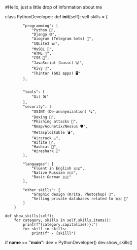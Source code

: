 #Hello, just a little drop of information about me


class PythonDeveloper:
    def __init__(self):
        self.skills = {

            "programming": [
                "Python 🐍",
                "Django 🌐",
                "Aiogram (Telegram bots) 🤖",
                "SQLite3 📊",
                "MySQL 🍔",
                "HTML 📜",
                "CSS 🎨",
                "JavaScript (basic) 💻",
                "Kivy 🌱",
                "Tkinter (GUI apps) 🖥️"
            ],

            
            "tools": [
                "Git 🛠️"
            ],
            "security": [
                "OSINT (De-anonymization) 🔍",
                "Doxing 📄",
                "Phishing attacks 🎣",
                "Nmap/Acunetix/Nessus 🛡️",
                "Metasploitable 💣",
                "Aircrack ☁️",
                "Wifite 📶",
                "Hashcat 🔑",
                "Wireshark 🌊"
            ],
        
            "languages": [
                "Fluent in English 🇬🇧",
                "Native Russian 🇷🇺",
                "Basic German 🇩🇪"
            ],
            
            "other_skills": [
                "Graphic design (Krita, Photoshop) 🎨",
                "Selling private databases related to 🇷🇺 💾"
            ]
        }

    def show_skills(self):
        for category, skills in self.skills.items():
            print(f"{category.capitalize()}:")
            for skill in skills:
                print(f" - {skill}")

if __name__ == "__main__":
    dev = PythonDeveloper()
    dev.show_skills()
